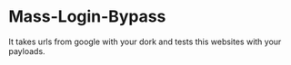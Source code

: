 # Mass-Login-Bypass
It takes urls from google with your dork and tests this websites with your payloads.
